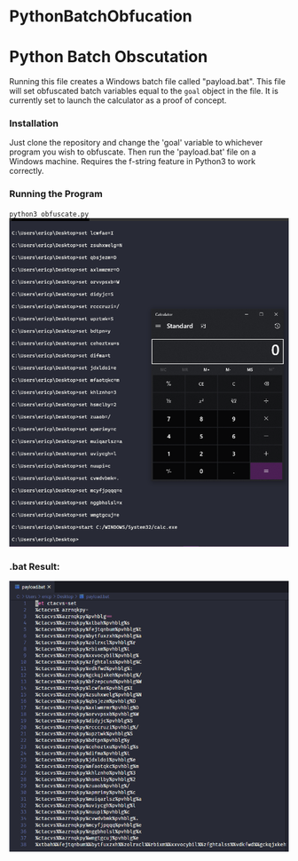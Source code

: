 # PythonBatchObfucation

# Python Batch Obscutation
Running this file creates a Windows batch file called "payload.bat". This file will set obfuscated batch variables equal to the `goal` object in the file. It is currently set to launch the calculator as a proof of concept.

### Installation

Just clone the repository and change the 'goal' variable to whichever program you wish to obfuscate. Then run the 'payload.bat' file on a Windows machine. Requires the f-string feature in Python3 to work correctly. 

### Running the Program 

`python3 obfuscate.py`
![obfuscate.py](calculator.png)

### .bat Result:
![payload.bat](payload-bat.png)

